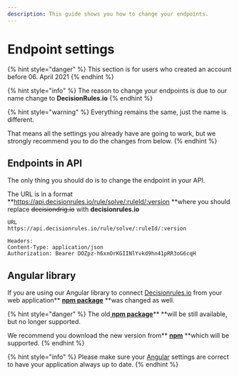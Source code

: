 ```yaml
---
description: This guide shows you how to change your endpoints.
---
```


# Endpoint settings

{% hint style="danger" %}
This section is for users who created an account before 06. April 2021
{% endhint %}

{% hint style="info" %}
The reason to change your endpoints is due to our name change to **DecisionRules.io**
{% endhint %}

{% hint style="warning" %}
Everything remains the same, just the name is different.

That means all the settings you already have are going to work, but we strongly recommend you to do the changes from below.
{% endhint %}

## Endpoints in API

The only thing you should do is to change the endpoint in your API.

The URL is in a format **https://api.decisionrules.io/rule/solve/:ruleId/:version **where you should replace ~~decisiondrig.io~~ with **decisionrules.io**

```http
URL
https://api.decisionrules.io/rule/solve/:ruleId/:version

Headers:
Content-Type: application/json
Authorization: Bearer DOZpz-h6xnOrKGIINlYvkd9hn41pRR3oG6cqH
```

## Angular library

If you are using our Angular library to connect [Decisionrules.io](https://decisionrules.io) from your web application** **[**npm package**](https://www.npmjs.com/package/@decisionrules/ng-decisionrules)** **was changed as well.  

{% hint style="danger" %}
The old[ **npm package**](https://www.npmjs.com/package/@decisiongrid/ng-decisiongrid)** **will be still available, but no longer supported.

We recommend you download the new version from** **[**npm**](https://www.npmjs.com/package/@decisionrules/ng-decisionrules)** **which will be supported.
{% endhint %}

{% hint style="info" %}
Please make sure your [Angular](../language-support/languages-frameworks/angular.md) settings are correct to have your application always up to date.
{% endhint %}
